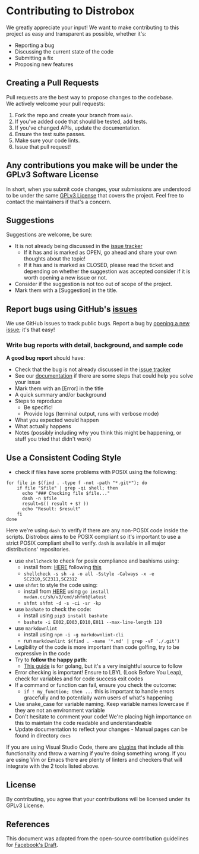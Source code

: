 # Contributing to Distrobox

We greatly appreciate your input! We want to make contributing to this project
as easy and transparent as possible, whether it's:

- Reporting a bug
- Discussing the current state of the code
- Submitting a fix
- Proposing new features

## Creating a Pull Requests

Pull requests are the best way to propose changes to the codebase.  
We actively welcome your pull requests:

1. Fork the repo and create your branch from `main`.
2. If you've added code that should be tested, add tests.
3. If you've changed APIs, update the documentation.
4. Ensure the test suite passes.
5. Make sure your code lints.
6. Issue that pull request!

## Any contributions you make will be under the GPLv3 Software License

In short, when you submit code changes, your submissions are understood to be
under the same [GPLv3 License](https://choosealicense.com/licenses/gpl-3.0/) that
covers the project.
Feel free to contact the maintainers if that's a concern.

## Suggestions

Suggestions are welcome, be sure:

- It is not already being discussed in the [issue tracker](https://github.com/89luca89/distrobox/issues)
  - If it has and is marked as OPEN, go ahead and share your own
    thoughts about the topic!
  - If it has and is marked as CLOSED, please read the ticket and depending on
    whether the suggestion was accepted consider if it is worth opening
    a new issue or not.
- Consider if the suggestion is not too out of scope of the project.
- Mark them with a [Suggestion] in the title.

## Report bugs using GitHub's [issues](https://github.com/89luca89/distrobox/issues)

We use GitHub issues to track public bugs.
Report a bug by
[opening a new issue](https://github.com/89luca89/distrobox/issues); it's that easy!

### Write bug reports with detail, background, and sample code

**A good bug report** should have:

- Check that the bug is not already discussed in the [issue tracker](https://github.com/89luca89/distrobox/issues)
- See our [documentation](https://github.com/89luca89/distrobox/tree/main/docs)
  if there are some steps that could help you solve your issue
- Mark them with an [Error] in the title
- A quick summary and/or background
- Steps to reproduce
  - Be specific!
  - Provide logs (terminal output, runs with verbose mode)
- What you expected would happen
- What actually happens
- Notes (possibly including why you think this might be happening, or stuff you
  tried that didn't work)

## Use a Consistent Coding Style

- check if files have some problems with POSIX using the following:

```shell
for file in $(find . -type f -not -path "*.git*"); do
    if file "$file" | grep -qi shell; then
      echo "### Checking file $file..."
      dash -n $file
      result=$(( result + $? ))
      echo "Result: $result"
    fi
done
```

  Here we're using `dash` to verify if there are any non-POSIX code inside the
  scripts. Distrobox aims to be POSIX compliant so it's important to use a
  strict POSIX compliant shell to verify. `dash` is available in all major distributions'
  repositories.

- use `shellcheck` to check for posix compliance and bashisms using:
  - install from: [HERE](https://github.com/koalaman/shellcheck)
    following [this](https://github.com/koalaman/shellcheck#installing)
  - `shellcheck -s sh -a -o all -Sstyle -Calways -x -e SC2310,SC2311,SC2312`
- use `shfmt` to style the code using:
  - install from [HERE](https://github.com/mvdan/sh) using `go install mvdan.cc/sh/v3/cmd/shfmt@latest`
  - `shfmt shfmt -d -s -ci -sr -kp`
- use `bashate` to check the code:
  - install using `pip3 install bashate`
  - `bashate -i E002,E003,E010,E011 --max-line-length 120`
- use `markdownlint`
  - install using `npm -i -g markdownlint-cli`
  - run `markdownlint $(find . -name '*.md' | grep -vF './.git')`
- Legibility of the code is more important than code golfing, try to be
  expressive in the code
- Try to **follow the happy path**:
  - [This guide](https://maelvls.dev/go-happy-line-of-sight/) is for golang,
    but it's a very insightful source to follow
- Error checking is important! Ensure to LBYL (Look Before You Leap), check for
  variables and for code success exit codes
- If a command or function can fail, ensure you check the outcome:
  - `if ! my_function; then ...`
    this is important to handle errors gracefully and to potentially warn users
    of what's happening
- Use snake_case for variable naming. Keep variable names lowercase if they are
  not an environment variable
- Don't hesitate to comment your code! We're placing high importance on this to
  maintain the code readable and understandeable
- Update documentation to reflect your changes - Manual pages can be found in
  directory `docs`

If you are using Visual Studio Code, there are [plugins](https://marketplace.visualstudio.com/items?itemName=timonwong.shellcheck)
that include all this functionality and throw a warning if you're doing
something wrong.
If you are using Vim or Emacs there are plenty of linters and checkers that will
integrate with the 2 tools listed above.

## License

By contributing, you agree that your contributions will be licensed under
its GPLv3 License.

## References

This document was adapted from the open-source contribution guidelines
for [Facebook's Draft](https://github.com/facebook/draft-js/blob/a9316a723f9e918afde44dea68b5f9f39b7d9b00/CONTRIBUTING.md).
